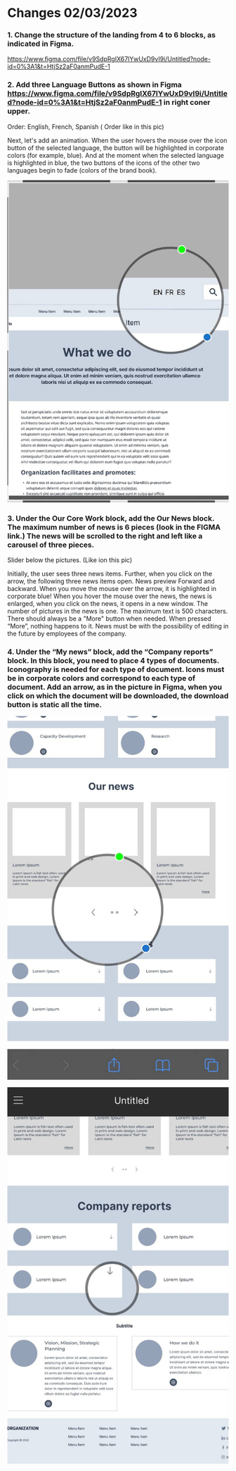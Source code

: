 # Changes 02/03/2023

### 1. Change the structure of the landing from 4 to 6 blocks, as indicated in Figma. 
<a> https://www.figma.com/file/v9SdpRgIX67lYwUxD9vI9i/Untitled?node-id=0%3A1&t=HtjSz2aF0anmPudE-1</a>

### 2. Add three Language Buttons as shown in Figma <a>https://www.figma.com/file/v9SdpRgIX67lYwUxD9vI9i/Untitled?node-id=0%3A1&t=HtjSz2aF0anmPudE-1</a>  in right coner upper. 

Order: English, French, Spanish ( Order like in this pic) 

Next, let's add an animation.  When the user hovers the mouse over the icon button of the selected language, the button will be highlighted in corporate colors (for example, blue).  And at the moment when the selected language is highlighted in blue, the two buttons of the icons of the other two languages begin to fade (colors of the brand book).

![Image alt](https://github.com/ALX996/report/blob/master/1.jpg)

### 3. Under the Our Core Work block, add the Our News block. The maximum number of news is 6 pieces (look in the FIGMA link.) The news will be scrolled to the right and left like a carousel of three pieces.  

Slider below the pictures.  (Like ion this pic) 

Initially, the user sees three news items.  Further, when you click on the arrow, the following three news items open.  News  preview Forward and backward.  When you move the mouse over the arrow, it is highlighted in corporate blue!  When you hover the mouse over the news, the news is enlarged, when you click on the news, it opens in a new window.  The number of pictures in the news is one. The maximum text is 500 characters.  There should always be a "More" button when needed.  When pressed “More”, nothing happens to it. News must be with the possibility of editing in the future by employees of the company. 
### 4. Under the “My news” block, add the “Company reports” block. In this block, you need to place 4 types of documents.  Iconography is needed for each type of document.  Icons must be in corporate colors and correspond to each type of document.  Add an arrow, as in the picture in Figma, when you click on which the document will be downloaded, the download button is static all the time.

![Image alt](https://github.com/ALX996/report/blob/master/2.jpg)


![Image alt](https://github.com/ALX996/report/blob/master/3.jpg)
